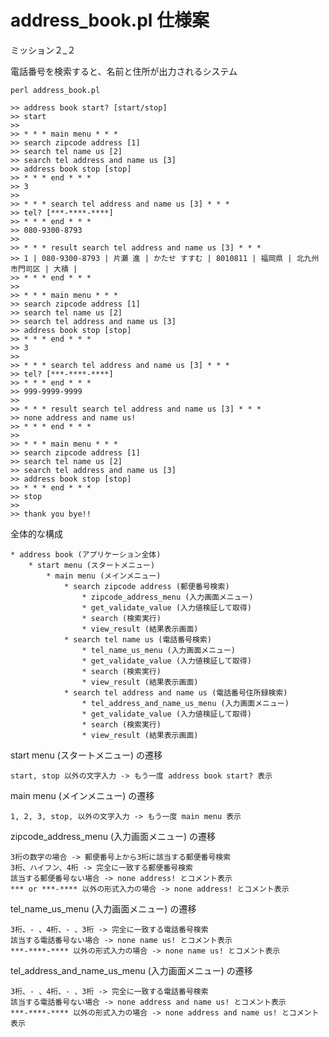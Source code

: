 # address_book.pl 仕様案

ミッション２_２

電話番号を検索すると、名前と住所が出力されるシステム

    perl address_book.pl

    >> address book start? [start/stop]
    >> start
    >>
    >> * * * main menu * * *
    >> search zipcode address [1]
    >> search tel name us [2]
    >> search tel address and name us [3]
    >> address book stop [stop]
    >> * * * end * * *
    >> 3
    >>
    >> * * * search tel address and name us [3] * * *
    >> tel? [***-****-****]
    >> * * * end * * *
    >> 080-9300-8793
    >>
    >> * * * result search tel address and name us [3] * * *
    >> 1 | 080-9300-8793 | 片瀬 進 | かたせ すすむ | 8010811 | 福岡県 | 北九州市門司区 | 大積 |
    >> * * * end * * *
    >>
    >> * * * main menu * * *
    >> search zipcode address [1]
    >> search tel name us [2]
    >> search tel address and name us [3]
    >> address book stop [stop]
    >> * * * end * * *
    >> 3
    >>
    >> * * * search tel address and name us [3] * * *
    >> tel? [***-****-****]
    >> * * * end * * *
    >> 999-9999-9999
    >>
    >> * * * result search tel address and name us [3] * * *
    >> none address and name us!
    >> * * * end * * *
    >>
    >> * * * main menu * * *
    >> search zipcode address [1]
    >> search tel name us [2]
    >> search tel address and name us [3]
    >> address book stop [stop]
    >> * * * end * * *
    >> stop
    >>
    >> thank you bye!!

全体的な構成

    * address book (アプリケーション全体)
        * start menu (スタートメニュー)
            * main menu (メインメニュー)
                * search zipcode address (郵便番号検索)
                    * zipcode_address_menu (入力画面メニュー)
                    * get_validate_value (入力値検証して取得)
                    * search (検索実行)
                    * view_result (結果表示画面)
                * search tel name us (電話番号検索)
                    * tel_name_us_menu (入力画面メニュー)
                    * get_validate_value (入力値検証して取得)
                    * search (検索実行)
                    * view_result (結果表示画面)
                * search tel address and name us (電話番号住所録検索)
                    * tel_address_and_name_us_menu (入力画面メニュー)
                    * get_validate_value (入力値検証して取得)
                    * search (検索実行)
                    * view_result (結果表示画面)

start menu (スタートメニュー) の遷移

    start, stop 以外の文字入力 -> もう一度 address book start? 表示

main menu (メインメニュー) の遷移

    1, 2, 3, stop, 以外の文字入力 -> もう一度 main menu 表示

zipcode_address_menu (入力画面メニュー) の遷移

    3桁の数字の場合 -> 郵便番号上から3桁に該当する郵便番号検索
    3桁、ハイフン、4桁 -> 完全に一致する郵便番号検索
    該当する郵便番号ない場合 -> none address! とコメント表示
    *** or ***-**** 以外の形式入力の場合 -> none address! とコメント表示

tel_name_us_menu (入力画面メニュー) の遷移

    3桁、- 、4桁、- 、3桁 -> 完全に一致する電話番号検索
    該当する電話番号ない場合 -> none name us! とコメント表示
    ***-****-**** 以外の形式入力の場合 -> none name us! とコメント表示

tel_address_and_name_us_menu (入力画面メニュー) の遷移

    3桁、- 、4桁、- 、3桁 -> 完全に一致する電話番号検索
    該当する電話番号ない場合 -> none address and name us! とコメント表示
    ***-****-**** 以外の形式入力の場合 -> none address and name us! とコメント表示
